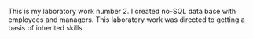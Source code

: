This is my laboratory work number 2. I created no-SQL data base with employees and managers.
This laboratory work was directed to getting a basis of inherited skills.